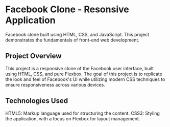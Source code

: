 # Facebook Clone - Resonsive Application

Facebook clone built using HTML, CSS, and JavaScript. 
This project demonstrates the fundamentals of front-end web development.

## Project Overview

This project is a responsive clone of the Facebook user interface, built using HTML, CSS, and pure Flexbox. The goal of this project is to replicate the look and feel of Facebook's UI while utilizing modern CSS techniques to ensure responsiveness across various devices.

## Technologies Used

HTML5: Markup language used for structuring the content.
CSS3: Styling the application, with a focus on Flexbox for layout management.
